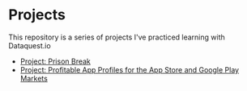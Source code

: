 # Projects
This repository is a series of projects I've practiced learning with Dataquest.io
* [Project: Prison Break](https://github.com/creativesarjun/projects/blob/main/project-1-prison-break.ipynb)
* [Project: Profitable App Profiles for the App Store and Google Play Markets](https://github.com/creativesarjun/projects/blob/main/project-2-profitable-app-profiles-for-the-app-store-and-google-play-markets.ipynb)
